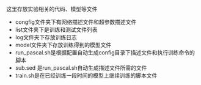 这里存放实验相关的代码、模型等文件

- congfig文件夹下有网络描述文件和超参数描述文件
- list文件夹下是训练和测试文件列表
- log文件夹下存放训练日志
- model文件夹下存放训练得到的模型文件
- run_pascal.sh是根据配置自动生成config目录下描述文件和执行训练命令的脚本
- sub.sed 是run_pascal.sh自动生成描述文件所需的文件
- train.sh是在已经训练一段时间的模型上继续训练的脚本文件